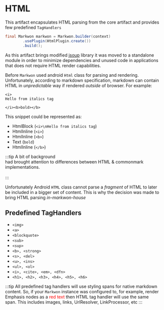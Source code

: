 # HTML

This artifact encapsulates HTML parsing from the core artifact and provides
few predefined `TagHandlers`

```java
final Markwon markwon = Markwon.builder(context)
        .usePlugin(HtmlPlugin.create())
        .build();
```

As this artifact brings modified [jsoup](https://github.com/jhy/jsoup) library 
it was moved to a standalone module in order to minimize dependencies and unused code
in applications that does not require HTML render capabilities.

Before <Badge text="2.0.0" /> `Markwon` used android `Html` class for parsing and
rendering. Unfortunately, according to markdown specification, markdown can contain
HTML in _unpredictable_ way if rendered _outside_ of browser. For example:

```markdown{4}
<i>
Hello from italics tag

</i><b>bold></b>
```

This snippet could be represented as:
* HtmlBlock (`<i>\nHello from italics tag`)
* HtmlInline (`<i>`)
* HtmlInline (`<b>`)
* Text (`bold`)
* HtmlInline (`</b>`)

:::tip A bit of background
<br>
<GithubIssue id="52" displayName="This issue" /> had brought attention to differences between HTML &amp; commonmark implementations. <br><br>
:::

Unfortunately Android `HTML` class cannot parse a _fragment_ of HTML to later
be included in a bigger set of content. This is why the decision was made to bring
HTML parsing _in-markwon-house_

## Predefined TagHandlers
* `<img>`
* `<a>`
* `<blockquote>`
* `<sub>`
* `<sup>`
* `<b>, <strong>`
* `<s>, <del>`
* `<u>, <ins>`
* `<ul>, <ol>`
* `<i>, <cite>, <em>, <dfn>`
* `<h1>, <h2>, <h3>, <h4>, <h5>, <h6>`

:::tip
All predefined tag handlers will use styling spans for native markdown content.
So, if your `Markwon` instance was configured to, for example, render Emphasis
nodes as a <span style="color: #FF0000">red text</span> then HTML tag handler will
use the same span. This includes images, links, UrlResolver, LinkProcessor, etc
:::
